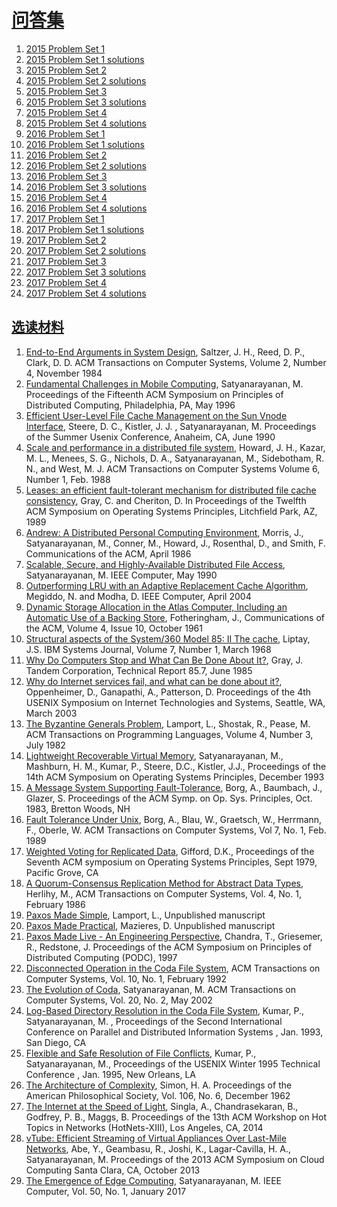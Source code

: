 # [问答集](ProblemSets)

1. [2015 Problem Set 1](ProblemSets/2015-ProblemSet1.pdf)
1. [2015 Problem Set 1 solutions](ProblemSets/2015-ProblemSet1-solutions.pdf)
1. [2015 Problem Set 2](ProblemSets/2015-ProblemSet2.pdf)
1. [2015 Problem Set 2 solutions](ProblemSets/2015-ProblemSet2-solutions.pdf)
1. [2015 Problem Set 3](ProblemSets/2015-ProblemSet3.pdf)
1. [2015 Problem Set 3 solutions](ProblemSets/2015-ProblemSet3-solutions.pdf)
1. [2015 Problem Set 4](ProblemSets/2015-ProblemSet4.pdf)
1. [2015 Problem Set 4 solutions](ProblemSets/2015-ProblemSet4-solutions.pdf)
1. [2016 Problem Set 1](ProblemSets/2016-ProblemSet1.pdf)
1. [2016 Problem Set 1 solutions](ProblemSets/2016-ProblemSet1-solutions.pdf)
1. [2016 Problem Set 2](ProblemSets/2016-ProblemSet2.pdf)
1. [2016 Problem Set 2 solutions](ProblemSets/2016-ProblemSet2-solutions.pdf)
1. [2016 Problem Set 3](ProblemSets/2016-ProblemSet3.pdf)
1. [2016 Problem Set 3 solutions](ProblemSets/2016-ProblemSet3-solutions.pdf)
1. [2016 Problem Set 4](ProblemSets/2016-ProblemSet4.pdf)
1. [2016 Problem Set 4 solutions](ProblemSets/2016-ProblemSet4-solutions.pdf)
1. [2017 Problem Set 1](ProblemSets/2017-ProblemSet1.pdf)
1. [2017 Problem Set 1 solutions](ProblemSets/2017-ProblemSet1-solutions.pdf)
1. [2017 Problem Set 2](ProblemSets/2017-ProblemSet2.pdf)
1. [2017 Problem Set 2 solutions](ProblemSets/2017-ProblemSet2-solutions.pdf)
1. [2017 Problem Set 3](ProblemSets/2017-ProblemSet3.pdf)
1. [2017 Problem Set 3 solutions](ProblemSets/2017-ProblemSet3-solutions.pdf)
1. [2017 Problem Set 4](ProblemSets/2017-ProblemSet4.pdf)
1. [2017 Problem Set 4 solutions](ProblemSets/2017-ProblemSet4-solutions.pdf)

## [选读材料](Readings)

1. [End-to-End Arguments in System Design](Readings/saltzer1984.pdf), Saltzer, J. H., Reed, D. P., Clark, D. D. ACM Transactions on Computer Systems, Volume 2, Number 4, November 1984
1. [Fundamental Challenges in Mobile Computing](Readings/satya-podc-challenges-1996.pdf), Satyanarayanan, M. Proceedings of the Fifteenth ACM Symposium on Principles of Distributed Computing, Philadelphia, PA, May 1996
1. [Efficient User-Level File Cache Management on the Sun Vnode Interface](Readings/steere-usenix1990.pdf), Steere, D. C., Kistler, J. J. , Satyanarayanan, M. Proceedings of the Summer Usenix Conference, Anaheim, CA, June 1990
1. [Scale and performance in a distributed file system](Readings/howard1988-tocs.pdf), Howard, J. H., Kazar, M. L., Menees, S. G., Nichols, D. A., Satyanarayanan, M., Sidebotham, R. N., and West, M. J. ACM Transactions on Computer Systems Volume 6, Number 1, Feb. 1988
1. [Leases: an efficient fault-tolerant mechanism for distributed file cache consistency](Readings/gray1989.pdf), Gray, C. and Cheriton, D. In Proceedings of the Twelfth ACM Symposium on Operating Systems Principles, Litchfield Park, AZ, 1989
1. [Andrew: A Distributed Personal Computing Environment](Readings/morris-cacm-andrew-1986.pdf), Morris, J., Satyanarayanan, M., Conner, M., Howard, J., Rosenthal, D., and Smith, F. Communications of the ACM, April 1986
1. [Scalable, Secure, and Highly-Available Distributed File Access](Readings/satya-ieee-computer-scalable-1990.pdf), Satyanarayanan, M. IEEE Computer, May 1990
1. [Outperforming LRU with an Adaptive Replacement Cache Algorithm](Readings/megiddo-computer2004.pdf), Megiddo, N. and Modha, D. IEEE Computer, April 2004
1. [Dynamic Storage Allocation in the Atlas Computer, Including an Automatic Use of a Backing Store](Readings/fotheringham1961.pdf), Fotheringham, J., Communications of the ACM, Volume 4, Issue 10, October 1961
1. [Structural aspects of the System/360 Model 85: II The cache](Readings/liptay1968.pdf), Liptay, J.S. IBM Systems Journal, Volume 7, Number 1, March 1968
1. [Why Do Computers Stop and What Can Be Done About It?](Readings/gray1985.pdf), Gray, J. Tandem Corporation, Technical Report 85.7, June 1985
1. [Why do Internet services fail, and what can be done about it?](Readings/oppenheimer2003.pdf), Oppenheimer, D., Ganapathi, A., Patterson, D. Proceedings of the 4th USENIX Symposium on Internet Technologies and Systems, Seattle, WA, March 2003
1. [The Byzantine Generals Problem](Readings/lamport1982.pdf), Lamport, L., Shostak, R., Pease, M. ACM Transactions on Programming Languages, Volume 4, Number 3, July 1982
1. [Lightweight Recoverable Virtual Memory](Readings/satya-sosp14-rvm-1993.pdf), Satyanarayanan, M., Mashburn, H. M., Kumar, P., Steere, D.C., Kistler, J.J., Proceedings of the 14th ACM Symposium on Operating Systems Principles, December 1993
1. [A Message System Supporting Fault-Tolerance](Readings/borg-1983.pdf), Borg, A., Baumbach, J., Glazer, S. Proceedings of the ACM Symp. on Op. Sys. Principles, Oct. 1983, Bretton Woods, NH
1. [Fault Tolerance Under Unix](Readings/borg-1989.pdf), Borg, A., Blau, W., Graetsch, W., Herrmann, F., Oberle, W. ACM Transactions on Computer Systems, Vol 7, No. 1, Feb. 1989
1. [Weighted Voting for Replicated Data](Readings/gifford79.pdf), Gifford, D.K., Proceedings of the Seventh ACM symposium on Operating Systems Principles, Sept 1979, Pacific Grove, CA
1. [A Quorum-Consensus Replication Method for Abstract Data Types](Readings/herlihy1986.pdf), Herlihy, M., ACM Transactions on Computer Systems, Vol. 4, No. 1, February 1986
1. [Paxos Made Simple](Readings/paxos-made-simple.pdf), Lamport, L., Unpublished manuscript
1. [Paxos Made Practical](Readings/paxos-made-practical.pdf), Mazieres, D. Unpublished manuscript
1. [Paxos Made Live - An Engineering Perspective](Readings/paxos-made-live.pdf), Chandra, T., Griesemer, R., Redstone, J. Proceedings of the ACM Symposium on Principles of Distributed Computing (PODC), 1997
1. [Disconnected Operation in the Coda File System](Readings/kistler-tocs-coda-1992.pdf), ACM Transactions on Computer Systems, Vol. 10, No. 1, February 1992
1. [The Evolution of Coda](Readings/satya-tocs-codaevol-2002.pdf), Satyanarayanan, M. ACM Transactions on Computer Systems, Vol. 20, No. 2, May 2002
1. [Log-Based Directory Resolution in the Coda File System](Readings/kumar1993.pdf), Kumar, P., Satyanarayanan, M. , Proceedings of the Second International Conference on Parallel and Distributed Information Systems , Jan. 1993, San Diego, CA
1. [Flexible and Safe Resolution of File Conflicts](Readings/kumar1995.pdf), Kumar, P., Satyanarayanan, M., Proceedings of the USENIX Winter 1995 Technical Conference , Jan. 1995, New Orleans, LA
1. [The Architecture of Complexity](Readings/simon-architecture-of-complexity-1962.pdf), Simon, H. A. Proceedings of the American Philosophical Society, Vol. 106, No. 6, December 1962
1. [The Internet at the Speed of Light](Readings/singla2014.pdf), Singla, A., Chandrasekaran, B., Godfrey, P. B., Maggs, B. Proceedings of the 13th ACM Workshop on Hot Topics in Networks (HotNets-XIII), Los Angeles, CA, 2014
1. [vTube: Efficient Streaming of Virtual Appliances Over Last-Mile Networks](Readings/abe-vtube-socc2013.pdf), Abe, Y., Geambasu, R., Joshi, K., Lagar-Cavilla, H. A., Satyanarayanan, M. Proceedings of the 2013 ACM Symposium on Cloud Computing Santa Clara, CA, October 2013
1. [The Emergence of Edge Computing](Readings/satya-edge2016.pdf), Satyanarayanan, M. IEEE Computer, Vol. 50, No. 1, January 2017